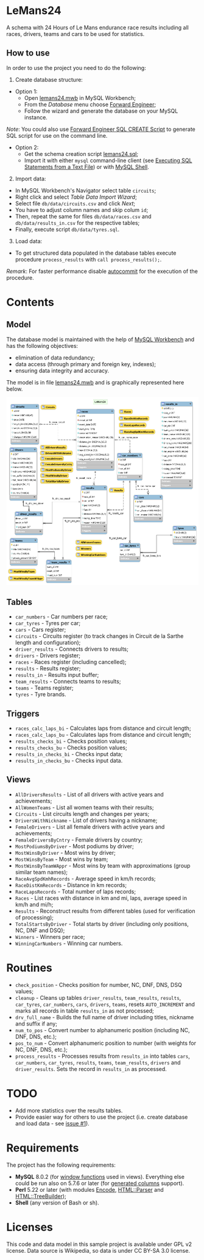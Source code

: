 # LeMans24

A schema with 24 Hours of Le Mans endurance race results including all races,
drivers, teams and cars to be used for statistics.

## How to use

In order to use the project you need to do the following:

1. Create database structure:
  * Option 1:
    - Open [lemans24.mwb](db/model/lemans24.mwb) in MySQL Workbench;
    - From the _Database_ menu choose
    [Forward Engineer](https://dev.mysql.com/doc/workbench/en/wb-forward-engineering-live-server.html);
    - Follow the wizard and generate the database on your MySQL instance.

_Note_: You could also use
[Forward Engineer SQL CREATE Script](https://dev.mysql.com/doc/workbench/en/wb-forward-engineering-sql-scripts.html)
to generate SQL script for use on the command line.

  * Option 2:
    - Get the schema creation script [lemans24.sql](db/model/lemans24.sql);
    - Import it with either `mysql` command-line client (see
    [Executing SQL Statements from a Text File](https://dev.mysql.com/doc/refman/8.0/en/mysql-batch-commands.html))
    or with [MySQL Shell](https://dev.mysql.com/doc/mysql-shell/8.0/en/).

2. Import data:
  * In MySQL Workbench's Navigator select table `circuits`;
  * Right click and select _Table Data Import Wizard_;
  * Select file `db/data/circuits.csv` and click _Next_;
  * You have to adjust column names and skip colum `id`;
  * Then, repeat the same for files `db/data/races.csv` and
  `db/data/results_in.csv` for the respective tables;
  * Finally, execute script `db/data/tyres.sql`.
3. Load data:
  * To get structured data populated in the database tables execute procedure
  `process_results` with `call process_results();`.

_Remark_: For faster performance disable
[autocommit](https://dev.mysql.com/doc/refman/8.0/en/innodb-autocommit-commit-rollback.html)
for the execution of the procedure.

# Contents

## Model

The database model is maintained with the help of
[MySQL Workbench](https://www.mysql.com/products/workbench/) and has
the following objectives:

* elimination of data redundancy;
* data access (through primary and foreign key, indexes);
* ensuring data integrity and accuracy.

The model is in file [lemans24.mwb](db/model/lemans24.mwb) and is
graphically represented here below.

![LeMans24 Model](db/model/lemans24.png)

## Tables

* `car_numbers`    - Car numbers per race;
* `car_tyres`      - Tyres per car;
* `cars`           - Cars register;
* `circuits`       - Circuits register (to track changes in Circuit
  de la Sarthe length and configuration);
* `driver_results` - Connects drivers to results;
* `drivers`        - Drivers register;
* `races`          - Races register (including cancelled);
* `results`        - Results register;
* `results_in`     - Results input buffer;
* `team_results`   - Connects teams to results;
* `teams`          - Teams register;
* `tyres`          - Tyre brands.

## Triggers

* `races_calc_laps_bi`   - Calculates laps from distance and circuit length;
* `races_calc_laps_bu`   - Calculates laps from distance and circuit length;
* `results_checks_bi`    - Checks position values;
* `results_checks_bu`    - Checks position values;
* `results_in_checks_bi` - Checks input data;
* `results_in_checks_bu` - Checks input data.

## Views

* `AllDriversResults`    - List of all drivers with active years
  and achievements;
* `AllWomenTeams`        - List all women teams with their results;
* `Circuits`             - List circuits length and changes per years;
* `DriversWithNickname`  - List of drivers having a nickname;
* `FemaleDrivers`        - List all female drivers with active years
  and achievements;
* `FemaleDriversByCntry` - Female drivers by country;
* `MostPodiumsByDriver`  - Most podiums by driver;
* `MostWinsByDriver`     - Most wins by driver;
* `MostWinsByTeam`       - Most wins by team;
* `MostWinsByTeamWAppr`  - Most wins by team with approximations (group
  similar team names);
* `RaceAvgSpdKmhRecords` - Average speed in km/h records;
* `RaceDistKmRecords`    - Distance in km records;
* `RaceLapsRecords`      - Total number of laps records;
* `Races`                - List races with distance in km and mi, laps,
  average speed in km/h and mi/h;
* `Results`              - Reconstruct results from different tables (used
  for verification of processing);
* `TotalStartsByDriver`  - Total starts by driver (including only positions,
  NC, DNF and DSQ);
* `Winners`              - Winners per race;
* `WinningCarNumbers`    - Winning car numbers.

# Routines

* `check_position`  - Checks position for number, NC, DNF, DNS, DSQ values;
* `cleanup`         - Cleans up tables `driver_results`, `team_results`,
  `results`, `car_tyres`, `car_numbers`, `cars`, `drivers`, `teams`,
   resets `AUTO_INCREMENT` and marks all records in table `results_in` as
   not processed;
* `drv_full_name`   - Builds the full name of driver including titles,
  nickname and suffix if any;
* `num_to_pos`      - Convert number to alphanumeric position (including NC,
  DNF, DNS, etc.);
* `pos_to_num`      - Convert alphanumeric position to number (with weights
  for NC, DNF, DNS, etc.);
* `process_results` - Processes results from `results_in` into tables `cars`,
  `car_numbers`, `car_tyres`, `results`, `teams`, `team_results`, `drivers`
  and `driver_results`. Sets the record in `results_in` as processed.

# TODO

* Add more statistics over the results tables.
* Provide easier way for others to use the project (i.e. create database and
load data - see [issue #1](https://github.com/gdsotirov/lemans24/issues/1)).

# Requirements

The project has the following requirements:

* **MySQL** 8.0.2 (for
[window functions](https://dev.mysql.com/doc/refman/8.0/en/window-functions.html)
used in views). Everything else could be run also on 5.7.6 or later (for
[generated columns](https://dev.mysql.com/doc/refman/5.7/en/create-table-generated-columns.html)
support).
* **Perl** 5.22 or later (with modules
[Encode](https://metacpan.org/pod/Encode),
[HTML::Parser](https://metacpan.org/pod/HTML::Parser) and
[HTML::TreeBuilder](https://metacpan.org/pod/HTML::TreeBuilder));
* **Shell** (any version of Bash or sh).

# Licenses

This code and data model in this sample project is available under GPL v2
license. Data source is Wikipedia, so data is under CC BY-SA 3.0 license.
